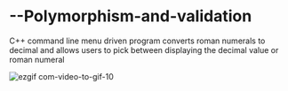 # --Polymorphism-and-validation
C++ command line menu driven program converts roman numerals to decimal and allows users to pick between displaying the decimal value or roman numeral

![ezgif com-video-to-gif-10](https://user-images.githubusercontent.com/49708426/112762678-87d34a80-8fc6-11eb-9e80-fc45ad8578c9.gif)
